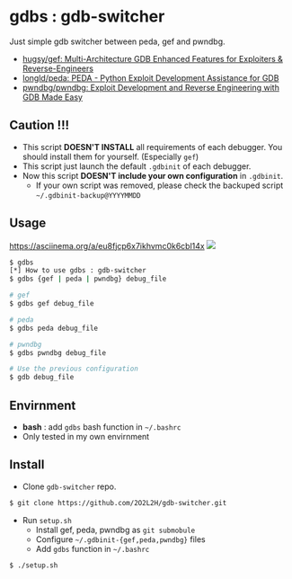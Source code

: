 # gdbs : gdb-switcher

Just simple gdb switcher between peda, gef and pwndbg.

- [hugsy/gef: Multi-Architecture GDB Enhanced Features for Exploiters & Reverse-Engineers](https://github.com/hugsy/gef)
- [longld/peda: PEDA - Python Exploit Development Assistance for GDB](https://github.com/longld/peda)
- [pwndbg/pwndbg: Exploit Development and Reverse Engineering with GDB Made Easy](https://github.com/pwndbg/pwndbg)

## Caution !!!

- This script **DOESN'T INSTALL** all requirements of each debugger. You should install them for yourself. (Especially `gef`)
- This script just launch the default `.gdbinit` of each debugger.
- Now this script **DOESN'T include your own configuration** in `.gdbinit`.
    - If your own script was removed, please check the backuped script `~/.gdbinit-backup@YYYYMMDD`


## Usage

https://asciinema.org/a/eu8fjcp6x7ikhvmc0k6cbl14x
<a href="https://asciinema.org/a/eu8fjcp6x7ikhvmc0k6cbl14x" target="_blank"><img src="https://asciinema.org/a/eu8fjcp6x7ikhvmc0k6cbl14x.png" /></a>

```bash
$ gdbs
[*] How to use gdbs : gdb-switcher
$ gdbs {gef | peda | pwndbg} debug_file

# gef
$ gdbs gef debug_file

# peda
$ gdbs peda debug_file

# pwndbg
$ gdbs pwndbg debug_file

# Use the previous configuration
$ gdb debug_file
```

## Envirnment 

- **bash** : add `gdbs` bash function in `~/.bashrc` 
- Only tested in my own envirnment

## Install

- Clone `gdb-switcher` repo.
```bash
$ git clone https://github.com/2O2L2H/gdb-switcher.git
```

- Run `setup.sh` 
    - Install gef, peda, pwndbg as `git submobule`
    - Configure `~/.gdbinit-{gef,peda,pwndbg}` files
    - Add `gdbs` function in  `~/.bashrc`
```bash
$ ./setup.sh 
```






